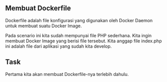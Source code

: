 ## Membuat Dockerfile

Dockerfile adalah file konfigurasi yang digunakan oleh Docker Daemon untuk membuat suatu Docker Image.

Pada scenario ini kita sudah mempunyai file PHP sederhana. Kita ingin membuat Docker Image yang berisi file tersebut. Kita anggap file index.php ini adalah file dari aplikasi yang sudah kita develop.

## Task

Pertama kita akan membuat Dockerfile-nya terlebih dahulu.